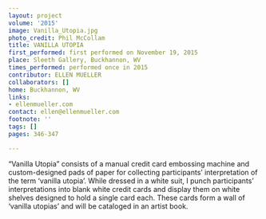 ```yaml
---
layout: project
volume: '2015'
image: Vanilla_Utopia.jpg
photo_credit: Phil McCollam
title: VANILLA UTOPIA
first_performed: first performed on November 19, 2015
place: Sleeth Gallery, Buckhannon, WV
times_performed: performed once in 2015
contributor: ELLEN MUELLER
collaborators: []
home: Buckhannon, WV
links:
- ellenmueller.com
contact: ellen@ellenmueller.com
footnote: ''
tags: []
pages: 346-347

---
```


“Vanilla Utopia” consists of a manual credit card embossing machine and custom-designed pads of paper for collecting participants’ interpretation of the term ‘vanilla utopia’. While dressed in a white suit, I punch participants’ interpretations into blank white credit cards and display them on white shelves designed to hold a single card each. These cards form a wall of ‘vanilla utopias’ and will be cataloged in an artist book.
